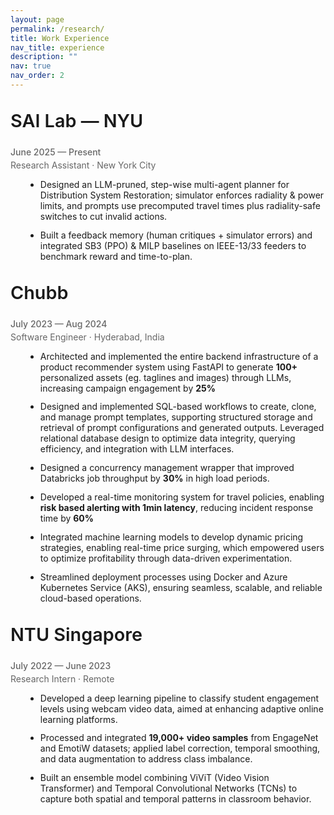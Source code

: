 ```yaml
---
layout: page
permalink: /research/
title: Work Experience
nav_title: experience
description: ""
nav: true
nav_order: 2
---
```



<h2 style="font-size: 1.8rem; font-weight: 600; color: var(--global-theme-color); margin-top: 2rem; margin-bottom: 1.5rem;">SAI Lab — NYU</h2>

<p style="margin-bottom: 0.25rem; font-weight: 500; color: #666;">June 2025 — Present</p>
<p style="margin-top: 0; margin-bottom: 0.5rem; color: #666;">Research Assistant · New York City</p>

<ul style="margin-left: 1.5rem; margin-bottom: 2rem;">
  <li style="margin-bottom: 0.8rem;">Designed an LLM-pruned, step-wise multi-agent planner for Distribution System Restoration; simulator enforces radiality &amp; power limits, and prompts use precomputed travel times plus radiality-safe switches to cut invalid actions.</li>
  <li style="margin-bottom: 0.8rem;">Built a feedback memory (human critiques + simulator errors) and integrated SB3 (PPO) &amp; MILP baselines on IEEE-13/33 feeders to benchmark reward and time-to-plan.</li>
 </ul>

<h2 style="font-size: 1.8rem; font-weight: 600; color: var(--global-theme-color); margin-top: 2rem; margin-bottom: 1.5rem;">Chubb</h2>

<p style="margin-bottom: 0.25rem; font-weight: 500; color: #666;">July 2023 — Aug 2024</p>
<p style="margin-top: 0; margin-bottom: 0.5rem; color: #666;">Software Engineer · Hyderabad, India</p>

<ul style="margin-left: 1.5rem; margin-bottom: 2rem;">
  <li style="margin-bottom: 0.8rem;">Architected and implemented the entire backend infrastructure of a product recommender system using FastAPI to generate <strong>100+ </strong>personalized assets (eg. taglines and images) through LLMs, increasing campaign engagement by <strong>25%</strong></li>
  <li style="margin-bottom: 0.8rem;">Designed and implemented SQL-based workflows to create, clone, and manage prompt templates, supporting structured storage and retrieval of prompt configurations and generated outputs. Leveraged relational database design to optimize data integrity, querying efficiency, and integration with LLM interfaces.</li>
  <li style="margin-bottom: 0.8rem;">Designed a concurrency management wrapper that improved Databricks job throughput by <strong>30%</strong> in high load periods.</li>
  <li style="margin-bottom: 0.8rem;">Developed a real-time monitoring system for travel policies, enabling <strong>risk based alerting with 1min latency</strong>, reducing incident response time by <strong>60%</strong></li>
  <li style="margin-bottom: 0.8rem;">Integrated machine learning models to develop dynamic pricing strategies, enabling real-time price surging, which empowered users to optimize profitability through data-driven experimentation.</li>
  <li style="margin-bottom: 0.8rem;">Streamlined deployment processes using Docker and Azure Kubernetes Service (AKS), ensuring seamless, scalable, and reliable cloud-based operations.</li>
</ul>

<h2 style="font-size: 1.8rem; font-weight: 600; color: var(--global-theme-color); margin-top: 2rem; margin-bottom: 1.5rem;">NTU Singapore</h2>

<p style="margin-bottom: 0.25rem; font-weight: 500; color: #666;">July 2022 — June 2023</p>
<p style="margin-top: 0; margin-bottom: 0.5rem; color: #666;">Research Intern · Remote</p>

<ul style="margin-left: 1.5rem; margin-bottom: 2rem;">
  <li style="margin-bottom: 0.8rem;">Developed a deep learning pipeline to classify student engagement levels using webcam video data, aimed at enhancing adaptive online learning platforms.</li>
  <li style="margin-bottom: 0.8rem;">Processed and integrated <strong>19,000+ video samples</strong> from EngageNet and EmotiW datasets; applied label correction, temporal smoothing, and data augmentation to address class imbalance.</li>
  <li style="margin-bottom: 0.8rem;">Built an ensemble model combining ViViT (Video Vision Transformer) and Temporal Convolutional Networks (TCNs) to capture both spatial and temporal patterns in classroom behavior.</li>
</ul>

<!-- Removed duplicate Chubb section; content above reflects resume text verbatim. -->
